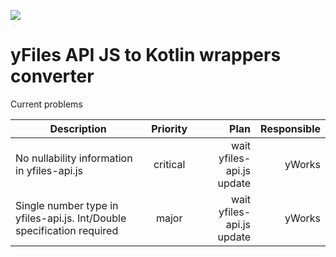 <a href="https://travis-ci.org/turansky/yfiles-kotlin-api"><img src="https://travis-ci.org/turansky/yfiles-kotlin-api.svg?branch=master"></a>

# yFiles API JS to Kotlin wrappers converter

Current problems

| Description   | Priority      | Plan       | Responsible |
| ------------- |:-------------:| ----------:| -----------:|
| No nullability information in yfiles-api.js      | critical | wait yfiles-api.js update | yWorks |
| Single number type in yfiles-api.js. Int/Double specification required  | major | wait yfiles-api.js update | yWorks |
